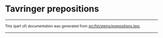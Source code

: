 # Tavringer prepositions

* * *

<small>This (part of) documentation was generated from [src/fst/stems/prepositions.lexc](https://github.com/giellalt/lang-rmu-x-testing/blob/main/src/fst/stems/prepositions.lexc)</small>

---

